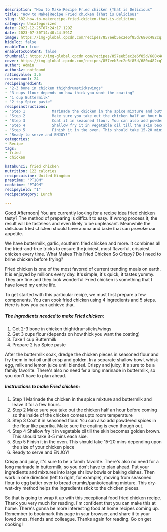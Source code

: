 ```yaml
---
description: "How to Make|Recipe Fried chicken {That is Delicious"
title: "How to Make|Recipe Fried chicken {That is Delicious"
slug: 382-how-to-makerecipe-fried-chicken-that-is-delicious
category: Uncategorized
date: 2022-12-25T07:24:17.129Z
date: 2023-07-30T14:40:44.591Z
image: https://img-global.cpcdn.com/recipes/857eeb5ec2e6f85d/680x482cq70/fried-chicken-recipe-main-photo.jpg
hideToc: false
enableToc: true
enableTocContent: false
thumbnail: https://img-global.cpcdn.com/recipes/857eeb5ec2e6f85d/680x482cq70/fried-chicken-recipe-main-photo.jpg
cover: https://img-global.cpcdn.com/recipes/857eeb5ec2e6f85d/680x482cq70/fried-chicken-recipe-main-photo.jpg
author: Admin
authorAv: notfound
ratingvalue: 3.6
reviewcount: 24
recipeingredient:
- "2-3 bone in chicken thighdrumstickswings"
- "3 cups flour depends on how thick you want the coating"
- "1 cup Buttermilk"
- "2 tsp Spice paste"
recipeinstructions:
- "Step 1            Marinade the chicken in the spice mixture and buttermilk and leave it for a few hours."
- "Step 2            Make sure you take out the chicken half an hour before coming so the inside of the chicken comes upto room temperature"
- "Step 3            Coat it in seasoned flour. You can also add powdered spices in the flour like paprika. Make sure the coating is even though out."
- "Step 4            Shallow fry it in vegetable oil till the skin becomes golden brown. This should take 3-5 mins each side."
- "Step 5            Finish it in the oven. This should take 15-20 mins depending upon the size of your chicken piece"
- "Ready to serve and ENJOY!"
categories:
- Recipe
tags:
- fried
- chicken

katakunci: fried chicken 
nutrition: 122 calories
recipecuisine: United Kingdom
preptime: "PT18M"
cooktime: "PT49M"
recipeyield: "1"
recipecategory: Lunch

---
```



Good Afternoon| You are currently looking for a recipe idea fried chicken tasty? The method of preparing is difficult to easy. If wrong process it, the result will be tasteless and even likely to be unpleasant. Meanwhile the delicious fried chicken should have aroma and taste that can provoke our appetite.





We have buttermilk, garlic, southern fried chicken and more. It combines all the tried-and-true tricks to ensure the juiciest, most flavorful, crispiest chicken every time. What Makes This Fried Chicken So Crispy? Do I need to brine chicken before frying?

Fried chicken is one of the most favored of current trending meals on earth. It is enjoyed by millions every day. It's simple, it's quick, it tastes yummy. They are fine and they look wonderful. Fried chicken is something that I have loved my entire life.


To get started with this particular recipe, we must first prepare a few components. You can cook fried chicken using 4 ingredients and 5 steps. Here is how you can achieve that.

<!--inarticleads1-->

##### The ingredients needed to make Fried chicken:

1. Get 2-3 bone in chicken thigh/drumsticks/wings
1. Get 3 cups flour (depends on how thick you want the coating)
1. Take 1 cup Buttermilk
1. Prepare 2 tsp Spice paste


After the buttermilk soak, dredge the chicken pieces in seasoned flour and fry them in hot oil until crisp and golden. In a separate shallow bowl, whisk egg, milk and lemon juice until blended. Crispy and juicy, it&#39;s sure to be a family favorite. There&#39;s also no need for a long marinade in buttermilk, so you don&#39;t have to plan ahead. 

<!--inarticleads2-->

##### Instructions to make Fried chicken:

1. Step 1            Marinade the chicken in the spice mixture and buttermilk and leave it for a few hours.
1. Step 2            Make sure you take out the chicken half an hour before coming so the inside of the chicken comes upto room temperature
1. Step 3            Coat it in seasoned flour. You can also add powdered spices in the flour like paprika. Make sure the coating is even though out.
1. Step 4            Shallow fry it in vegetable oil till the skin becomes golden brown. This should take 3-5 mins each side.
1. Step 5            Finish it in the oven. This should take 15-20 mins depending upon the size of your chicken piece
1. Ready to serve and ENJOY!

Crispy and juicy, it&#39;s sure to be a family favorite. There&#39;s also no need for a long marinade in buttermilk, so you don&#39;t have to plan ahead. Put your ingredients and mixtures into large shallow bowls or baking dishes. Then work in one direction (left to right, for example), moving from seasoned flour to egg batter over to bread crumbs/panko/coating mixture. This dry-wet-dry method helps the ingredients stick to the chicken pieces. 

So that is going to wrap it up with this exceptional food fried chicken recipe. Thank you very much for reading. I'm confident that you can make this at home. There's gonna be more interesting food at home recipes coming up. Remember to bookmark this page in your browser, and share it to your loved ones, friends and colleague. Thanks again for reading. Go on get cooking!

